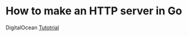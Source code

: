 # How to make an HTTP server in Go

DigitalOcean [Tutotrial](https://www.digitalocean.com/community/tutorials/how-to-make-an-http-server-in-go)